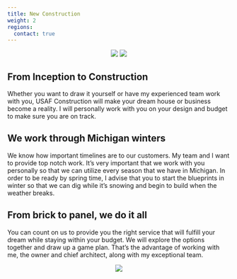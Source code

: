 ```yaml
---
title: New Construction
weight: 2
regions:
  contact: true
---
```


<center><img class="grid one-half topBed" src="{{ '/images/construction-photos/before.jpg' | relative_url }}">
<img class="grid one-half topBed" src="{{ '/images/construction-photos/after.jpg' | relative_url }}"></center>

## From Inception to Construction

Whether you want to draw it yourself or have my experienced team work with you, USAF Construction will make your dream house or business become a reality. I will personally work with you on your design and budget to make sure you are on track.

## We work through Michigan winters

We know how important timelines are to our customers. My team and I want to provide top notch work. It’s very important that we work with you personally so that we can utilize every season that we have in Michigan. In order to be ready by spring time, I advise that you to start the blueprints in winter so that we can dig while it’s snowing and begin to build when the weather breaks.

## From brick to panel, we do it all

You can count on us to provide you the right service that will fulfill your dream while staying within your budget. We will explore the options together and draw up a game plan. That’s the advantage of working with me, the owner and chief architect, along with my exceptional team.

<center><img class="mediumImage topBed" src="{{ '/images/construction-photos/cement-job.jpg' | relative_url }}"></center>
